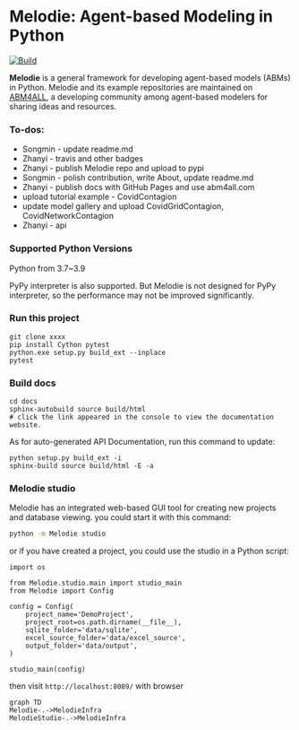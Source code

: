 # Melodie: Agent-based Modeling in Python


[![Build](https://github.com/ABM4ALL/Melodie/actions/workflows/wheels.yml/badge.svg?branch=dist)](https://github.com/ABM4ALL/Melodie/actions/workflows/wheels.yml)

**Melodie** is a general framework for developing agent-based models (ABMs) in Python.
Melodie and its example repositories are maintained on [ABM4ALL](https://github.com/ABM4ALL),
a developing community among agent-based modelers for sharing ideas and resources.


### To-dos:

* Songmin - update readme.md
* Zhanyi - travis and other badges
* Zhanyi - publish Melodie repo and upload to pypi
* Songmin - polish contribution, write About, update readme.md
* Zhanyi - publish docs with GitHub Pages and use abm4all.com
* upload tutorial example - CovidContagion
* update model gallery and upload CovidGridContagion, CovidNetworkContagion
* Zhanyi - api






### Supported Python Versions

Python from 3.7~3.9

PyPy interpreter is also supported. But Melodie is not designed for PyPy interpreter, so the performance may not be
improved significantly.

### Run this project

```shell
git clone xxxx
pip install Cython pytest
python.exe setup.py build_ext --inplace
pytest
```

### Build docs

```shell
cd docs
sphinx-autobuild source build/html
# click the link appeared in the console to view the documentation website.
```

As for auto-generated API Documentation, run this command to update:
```shell
python setup.py build_ext -i
sphinx-build source build/html -E -a
```

### Melodie studio

Melodie has an integrated web-based GUI tool for creating new projects and database viewing. you could start it with
this command:

```sh
python -m Melodie studio
```

or if you have created a project, you could use the studio in a Python script:

```python3
import os

from Melodie.studio.main import studio_main
from Melodie import Config

config = Config(
    project_name='DemoProject',
    project_root=os.path.dirname(__file__),
    sqlite_folder='data/sqlite',
    excel_source_folder='data/excel_source',
    output_folder='data/output',
)

studio_main(config)
```

then visit `http://localhost:8089/` with browser

```mermaid
graph TD
Melodie-.->MelodieInfra
MelodieStudio-.->MelodieInfra
```
